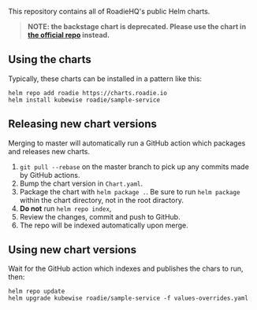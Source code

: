 
This repository contains all of RoadieHQ's public Helm charts.

> **NOTE: the backstage chart is deprecated. Please use the chart in [the official repo][repo] instead.**

[repo]: https://github.com/backstage/backstage/tree/master/contrib/chart/backstage

## Using the charts

Typically, these charts can be installed in a pattern like this:

```shell
helm repo add roadie https://charts.roadie.io
helm install kubewise roadie/sample-service
```

## Releasing new chart versions

Merging to master will automatically run a GitHub action which packages and releases
new charts.

 1. `git pull --rebase` on the master branch to pick up any commits made by GitHub actions.
 2. Bump the chart version in `Chart.yaml`.
 2. Package the chart with `helm package .`. Be sure to run `helm package` within the chart directory, not in the root diractory.
 3. **Do not** run `helm repo index`,
 5. Review the changes, commit and push to GitHub.
 6. The repo will be indexed automatically upon merge.

## Using new chart versions

Wait for the GitHub action which indexes and publishes the chars to run, then:

```shell
helm repo update
helm upgrade kubewise roadie/sample-service -f values-overrides.yaml
```
